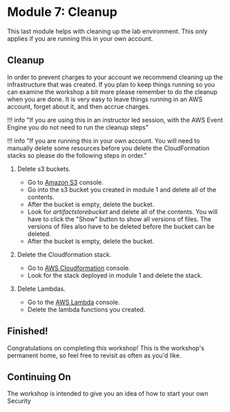 # Module 7: Cleanup

This last module helps with cleaning up the lab environment.  This only applies if you are running this in your own account.

## Cleanup
In order to prevent charges to your account we recommend cleaning up the infrastructure that was created. If you plan to keep things running so you can examine the workshop a bit more please remember to do the cleanup when you are done. It is very easy to leave things running in an AWS account, forget about it, and then accrue charges. 

!!! info "If you are using this in an instructor led session, with the AWS Event Engine you do not need to run the cleanup steps"

!!! info "If you are running this in your own account. You will need to manually delete some resources before you delete the CloudFormation stacks so please do the following steps in order."


1.	Delete s3 buckets.
	* Go to <a href="https://s3.console.aws.amazon.com/s3/home?region=us-west-2#" target="_blank">Amazon S3</a> console.
    * Go into the s3 bucket you created in module 1 and delete all of the contents.
    * After the bucket is empty, delete the bucket.
    * Look for *artifactstorebucket* and delete all of the contents.  You will have to click the "Show" button to show all versions of files.  The versions of files also have to be deleted before the bucket can be deleted.
    * After the bucket is empty, delete the bucket.

2.  Delete the Cloudformation stack.
	* Go to <a href="https://us-west-2.console.aws.amazon.com/cloudformation/home?region=us-west-2#/stacks?filteringText=&filteringStatus=active&viewNested=true&hideStacks=false" target="_blank">AWS Cloudformation</a> console.
    * Look for the stack deployed in module 1 and delete the stack.

3.	Delete Lambdas.
	* Go to the <a href="https://us-west-2.console.aws.amazon.com/lambda/home?region=us-west-2#/functions" target="_blank">AWS Lambda</a> console.
	* Delete the lambda functions you created.


## Finished!

Congratulations on completing this workshop! This is the workshop's permanent home, so feel free to revisit as often as you'd like.



##  Continuing On

The workshop is intended to give you an idea of how to start your own Security

